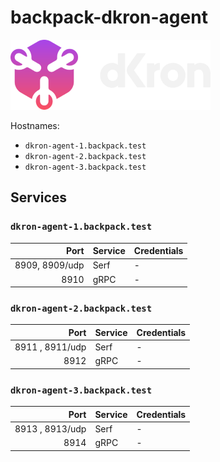 # backpack-dkron-agent

![Dkron](../../../doc/assets/logos/dkron.png)

Hostnames:

- `dkron-agent-1.backpack.test`
- `dkron-agent-2.backpack.test`
- `dkron-agent-3.backpack.test`

## Services

### `dkron-agent-1.backpack.test`
| Port | Service | Credentials
| ---: | :------ | :----------
| 8909, 8909/udp| Serf | -
| 8910 | gRPC | -

### `dkron-agent-2.backpack.test`
| Port | Service | Credentials
| ---: | :------ | :----------
| 8911 , 8911/udp | Serf | -
| 8912 | gRPC | -

### `dkron-agent-3.backpack.test`

| Port | Service | Credentials
| ---: | :------ | :----------
| 8913 , 8913/udp | Serf | -
| 8914 | gRPC | -

